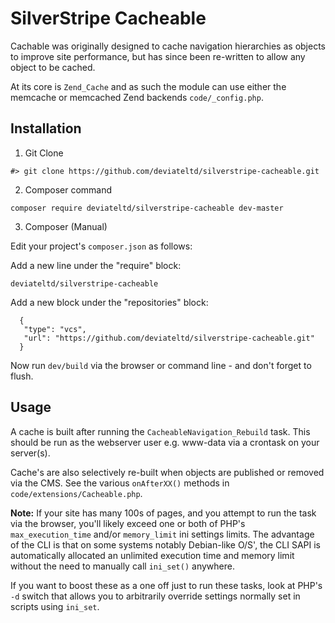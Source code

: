 # SilverStripe Cacheable

Cachable was originally designed to cache navigation hierarchies as objects to improve
site performance, but has since been re-written to allow any object to be cached.

At its core is `Zend_Cache` and as such the module can use either the memcache or
memcached Zend backends `code/_config.php`.

## Installation

  1) Git Clone


    #> git clone https://github.com/deviateltd/silverstripe-cacheable.git

  2) Composer command


    composer require deviateltd/silverstripe-cacheable dev-master

  3) Composer (Manual)

Edit your project's `composer.json` as follows:

Add a new line under the "require" block:


    deviateltd/silverstripe-cacheable

Add a new block under the "repositories" block:


      {
       "type": "vcs",
       "url": "https://github.com/deviateltd/silverstripe-cacheable.git"
      }

Now run `dev/build` via the browser or command line - and don't forget to flush.

## Usage

A cache is built after running the `CacheableNavigation_Rebuild` task. This should 
be run as the webserver user e.g. www-data via a crontask on your server(s).

Cache's are also selectively re-built when objects are published or removed via the CMS. 
See the various `onAfterXX()` methods in `code/extensions/Cacheable.php`.

__Note:__ If your site has many 100s of pages, and you attempt to run the task
via the browser, you'll likely exceed one or both of PHP's `max_execution_time` and/or
`memory_limit` ini settings limits. The advantage of the CLI is that on some systems
notably Debian-like O/S', the CLI SAPI is automatically allocated an unlimited 
execution time and memory limit without the need to manually call `ini_set()` anywhere.

If you want to boost these as a one off just to run these tasks, look at PHP's `-d` 
switch that allows you to arbitrarily override settings normally set in scripts
using `ini_set`.
